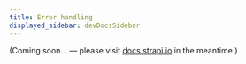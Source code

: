 ```yaml
---
title: Error handling
displayed_sidebar: devDocsSidebar
---
```


(Coming soon… — please visit [docs.strapi.io](https://docs.strapi.io/developer-docs/latest/developer-resources/error-handling.html) in the meantime.)
